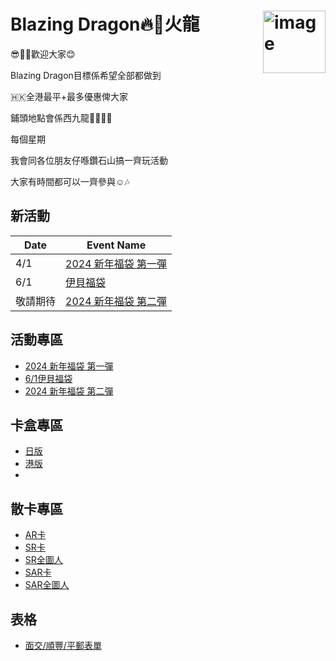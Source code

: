 

# <img src="https://github.com/blazingdragonhk/blazingdragonhk.github.io/assets/155500927/ba487534-1ae2-48a1-a708-9e89f5f51c11" alt="image" width="100" style="float: right; margin-left: 10px;"> Blazing Dragon🔥🐲火龍

😎✌🏻歡迎大家😊


Blazing Dragon目標係希望全部都做到

🇭🇰全港最平+最多優惠俾大家

鋪頭地點會係西九龍🐲🎄💕🎁

每個星期

我會同各位朋友仔喺鑽石山搞一齊玩活動

大家有時間都可以一齊參與☺️🎶


## 新活動

|Date|Event Name|
|---|---|
|4/1|[2024 新年福袋 第一彈](Event1.md)|
|6/1|[伊貝福袋](Event2.md)|
|敬請期待|[2024 新年福袋 第二彈](Event3.md)|


## 活動專區
- [2024 新年福袋 第一彈](Event1.md)
- [6/1伊貝福袋](Event2.md)
- [2024 新年福袋 第二彈](Event3.md)

## 卡盒專區
- [日版](Event1.md)
- [港版](Event1.md)
- 
## 散卡專區
- [AR卡](Event1.md)
- [SR卡](Event2.md)
- [SR全圖人](Event3.md)
- [SAR卡](Event3.md)
- [SAR全圖人](Event3.md)
  
## 表格
- [面交/順豐/平郵表單](Google_form.md)








